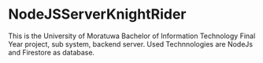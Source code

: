 # NodeJSServerKnightRider

This is the University of Moratuwa Bachelor of Information Technology Final Year project, sub system, backend server. Used Technnologies are NodeJs and Firestore as database.
